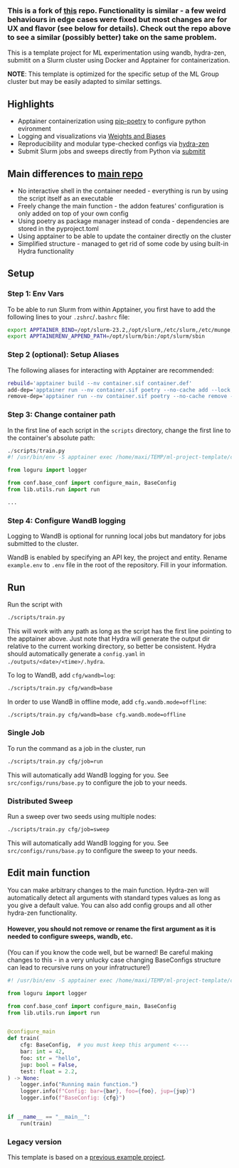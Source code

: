 
### This is a fork of [this](https://github.com/marvinsxtr/ml-project-template) repo. Functionality is similar - a few weird behaviours in edge cases were fixed but most changes are for UX and flavor (see below for details). Check out the repo above to see a similar (possibly better) take on the same problem.


This is a template project for ML experimentation using wandb, hydra-zen, submitit on a Slurm cluster using Docker and Apptainer for containerization.

**NOTE**: This template is optimized for the specific setup of the ML Group cluster but may be easily adapted to similar settings.

## Highlights

* Apptainer containerization using [pip-poetry](https://python-poetry.org) to configure python evironment
* Logging and visualizations via [Weights and Biases](https://wandb.com)
* Reproducibility and modular type-checked configs via [hydra-zen](https://github.com/mit-ll-responsible-ai/hydra-zen)
* Submit Slurm jobs and sweeps directly from Python via [submitit](https://github.com/facebookincubator/submitit)


## Main differences to [main repo](https://github.com/marvinsxtr/ml-project-template)

* No interactive shell in the container needed - everything is run by using the script itself as an executable
* Freely change the main function - the addon features' configuration is only added on top of your own config
* Using poetry as package manager instead of conda - dependencies are stored in the pyproject.toml
* Using apptainer to be able to update the container directly on the cluster
* Simplified structure - managed to get rid of some code by using built-in Hydra functionality


## Setup

### Step 1: Env Vars
To be able to run Slurm from within Apptainer, you first have to add the following lines to your `.zshrc`/`.bashrc` file:

```bash
export APPTAINER_BIND=/opt/slurm-23.2,/opt/slurm,/etc/slurm,/etc/munge,/var/log/munge,/var/run/munge,/lib/x86_64-linux-gnu
export APPTAINERENV_APPEND_PATH=/opt/slurm/bin:/opt/slurm/sbin
```

### Step 2 (optional): Setup Aliases
The following aliases for interacting with Apptainer are recommended:

```bash
rebuild='apptainer build --nv container.sif container.def'
add-dep='apptainer run --nv container.sif poetry --no-cache add --lock'
remove-dep='apptainer run --nv container.sif poetry --no-cache remove --lock'
```

### Step 3: Change container path
In the first line of each script in the ```scripts``` directory, change the first line to the container's absolute path:

```python
./scripts/train.py
#! /usr/bin/env -S apptainer exec /home/maxi/TEMP/ml-project-template/container.sif python  <--- Update this

from loguru import logger

from conf.base_conf import configure_main, BaseConfig
from lib.utils.run import run

...
```
### Step 4: Configure WandB logging
Logging to WandB is optional for running local jobs but mandatory for jobs submitted to the cluster.

WandB is enabled by specifying an API key, the project and entity. Rename `example.env` to `.env` file in the root of the repository. Fill in your information.

## Run
Run the script with 
```bash
./scripts/train.py
```
This will work with any path as long as the script has the first line pointing to the apptainer above. Just note that Hydra will generate the output dir relative to the current working directory, so better be consistent.
Hydra should automatically generate a `config.yaml` in `./outputs/<date>/<time>/.hydra`. 

To log to WandB, add `cfg/wandb=log`:

```bash
./scripts/train.py cfg/wandb=base
```

In order to use WandB in offline mode, add `cfg.wandb.mode=offline`:

```bash
./scripts/train.py cfg/wandb=base cfg.wandb.mode=offline
```

### Single Job

To run the command as a job in the cluster, run

```bash
./scripts/train.py cfg/job=run
```

This will automatically add WandB logging for you. See `src/configs/runs/base.py` to configure the job to your needs.

### Distributed Sweep

Run a sweep over two seeds using multiple nodes:

```bash
./scripts/train.py cfg/job=sweep
```

This will automatically add WandB logging for you. See `src/configs/runs/base.py` to configure the sweep to your needs.

## Edit main function

You can make arbitrary changes to the main function. Hydra-zen will automatically detect all arguments with standard types values as long as you give a default value.
You can also add config groups and all other hydra-zen functionality.

#### **However, you should not remove or rename the first argument as it is needed to configure sweeps, wandb, etc.** 

(You can if you know the code well, but be warned! Be careful making changes to this - in a very unlucky case changing BaseConfigs structure can lead to recursive runs on your infratructure!)


```python
#! /usr/bin/env -S apptainer exec /home/maxi/TEMP/ml-project-template/container.sif python

from loguru import logger

from conf.base_conf import configure_main, BaseConfig
from lib.utils.run import run


@configure_main
def train(
    cfg: BaseConfig,  # you must keep this argument <----
    bar: int = 42,
    foo: str = "hello",
    jup: bool = False,
    test: float = 2.2,
) -> None:
    logger.info("Running main function.")
    logger.info(f"Config: bar={bar}, foo={foo}, jup={jup}")
    logger.info(f"BaseConfig: {cfg}")


if __name__ == "__main__":
    run(train)

```


### Legacy version

This template is based on a [previous example project](https://github.com/mx-e/example_project_ml_cluster).
